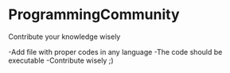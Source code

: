 # ProgrammingCommunity
Contribute your knowledge wisely

-Add file with proper codes in any language
-The code should be executable
-Contribute wisely ;)
